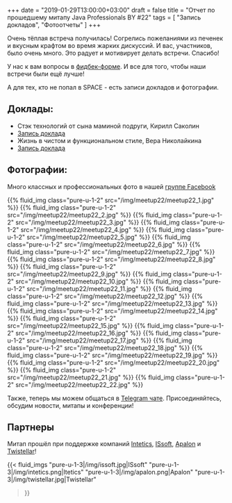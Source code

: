 +++
date = "2019-01-29T13:00:00+03:00"
draft = false
title = "Отчет по прошедшему митапу Java Professionals BY #22"
tags = [
    "Запись докладов",
    "Фотоотчеты"
]
+++

Очень тёплая встреча получилась! Согрелись пожеланиями из печенек и вкусным крафтом во время жарких дискуссий. И вас, участников, было очень много. Это радует и мотивирует
делать встречи. Спасибо!

У нас к вам вопросы в [фидбек-форме](http://bit.ly/jprof_resp_22). И все для того, чтобы наши встречи были ещё лучше!

А для тех, кто не попал в SPACE - есть записи докладов и фотографии.

<!--more-->

## Доклады:

 - Стэк технологий от сына маминой подруги, Кирилл Саколин
  - [Запись доклада](https://youtu.be/KMV34sExojg)
 - Жизнь в чистом и функциональном стиле, Вера Николайкина
  - [Запись доклада](https://youtu.be/03_p3mYbvgk)

## Фотографии:

Много классных и профессиональных фото в нашей [группе Facebook](https://web.facebook.com/pg/javaprofessionalsby/photos/?tab=album&album_id=1550620101708249)

<div class="post_photos">

{{% fluid_img class="pure-u-1-2" src="/img/meetup22/meetup22_1.jpg" %}}
{{% fluid_img class="pure-u-1-2" src="/img/meetup22/meetup22_2.jpg" %}}
{{% fluid_img class="pure-u-1-2" src="/img/meetup22/meetup22_3.jpg" %}}
{{% fluid_img class="pure-u-1-2" src="/img/meetup22/meetup22_4.jpg" %}}
{{% fluid_img class="pure-u-1-2" src="/img/meetup22/meetup22_5.jpg" %}}
{{% fluid_img class="pure-u-1-2" src="/img/meetup22/meetup22_6.jpg" %}}
{{% fluid_img class="pure-u-1-2" src="/img/meetup22/meetup22_7.jpg" %}}
{{% fluid_img class="pure-u-1-2" src="/img/meetup22/meetup22_8.jpg" %}}
{{% fluid_img class="pure-u-1-2" src="/img/meetup22/meetup22_9.jpg" %}}
{{% fluid_img class="pure-u-1-2" src="/img/meetup22/meetup22_10.jpg" %}}
{{% fluid_img class="pure-u-1-2" src="/img/meetup22/meetup22_11.jpg" %}}
{{% fluid_img class="pure-u-1-2" src="/img/meetup22/meetup22_12.jpg" %}}
{{% fluid_img class="pure-u-1-2" src="/img/meetup22/meetup22_13.jpg" %}}
{{% fluid_img class="pure-u-1-2" src="/img/meetup22/meetup22_14.jpg" %}}
{{% fluid_img class="pure-u-1-2" src="/img/meetup22/meetup22_15.jpg" %}}
{{% fluid_img class="pure-u-1-2" src="/img/meetup22/meetup22_16.jpg" %}}
{{% fluid_img class="pure-u-1-2" src="/img/meetup22/meetup22_17.jpg" %}}
{{% fluid_img class="pure-u-1-2" src="/img/meetup22/meetup22_18.jpg" %}}
{{% fluid_img class="pure-u-1-2" src="/img/meetup22/meetup22_19.jpg" %}}
{{% fluid_img class="pure-u-1-2" src="/img/meetup22/meetup22_20.jpg" %}}
{{% fluid_img class="pure-u-1-2" src="/img/meetup22/meetup22_21.jpg" %}}
{{% fluid_img class="pure-u-1-2" src="/img/meetup22/meetup22_22.jpg" %}}

</div>

Также, теперь мы можем общаться в [Telegram чате](https://t.me/jprof_by). Присоединяйтесь, обсудим новости, митапы и конференции!

## Партнеры

Митап прошёл при поддержке компаний  [Intetics](http://intetics.com), [ISsoft](http://www.issoft.by), [Apalon](https://www.apalon.com/) и [Twistellar](http://twistellar.com/)!

{{< fluid_imgs
  "pure-u-1-3|/img/issoft.jpg|ISsoft"
  "pure-u-1-3|/img/intetics.png|Itetics"
  "pure-u-1-3|/img/apalon.png|Apalon"
  "pure-u-1-3|/img/twistellar.jpg|Twistellar"
  
>}}
